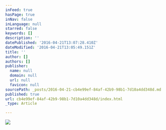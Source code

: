 ```yaml
---
inFeed: true
hasPage: true
inNav: false
inLanguage: null
starred: false
keywords: []
description: ''
datePublished: '2016-04-21T13:07:28.410Z'
dateModified: '2016-04-21T13:05:49.151Z'
title: ''
author: []
authors: []
publisher:
  name: null
  domain: null
  url: null
  favicon: null
sourcePath: _posts/2016-04-21-cb4e99ef-84af-42b9-98b1-7d10a4dd348d.md
published: true
url: cb4e99ef-84af-42b9-98b1-7d10a4dd348d/index.html
_type: Article

---
```

![](https://the-grid-user-content.s3-us-west-2.amazonaws.com/0056c3a1-3d1e-40bd-a1ec-652f1deab310.png)